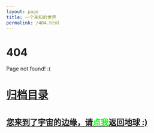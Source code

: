 ```yaml
---
layout: page
title: 一个未知的世界
permalink: /404.html
---
```


# 404

Page not found! :(

<h1><a href ="http://yaoyichen.cn/archives.html">归档目录</a><h1>

<h2><a href="http://yaoyichen.cn/archives.html">您来到了宇宙的边缘，请<span style="color:#00FF00">点我</span>返回地球 :)</a></h2>
